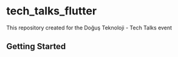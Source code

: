 # tech_talks_flutter

This repository created for the Doğuş Teknoloji - Tech Talks event

## Getting Started
